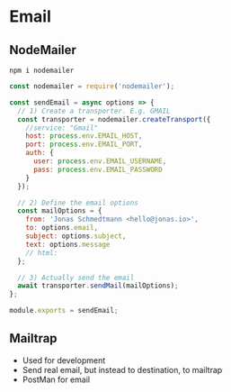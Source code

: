 # Email

## NodeMailer

```
npm i nodemailer
```

```javascript
const nodemailer = require('nodemailer');

const sendEmail = async options => {
  // 1) Create a transporter. E.g. GMAIL
  const transporter = nodemailer.createTransport({
    //service: "Gmail"
    host: process.env.EMAIL_HOST,
    port: process.env.EMAIL_PORT,
    auth: {
      user: process.env.EMAIL_USERNAME,
      pass: process.env.EMAIL_PASSWORD
    }
  });

  // 2) Define the email options
  const mailOptions = {
    from: 'Jonas Schmedtmann <hello@jonas.io>',
    to: options.email,
    subject: options.subject,
    text: options.message
    // html:
  };

  // 3) Actually send the email
  await transporter.sendMail(mailOptions);
};

module.exports = sendEmail;
```



## Mailtrap

* Used for development
* Send real email, but instead to destination, to mailtrap
* PostMan for email

